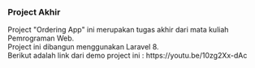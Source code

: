 <h3>Project Akhir</h3>
Project "Ordering App" ini merupakan tugas akhir dari mata kuliah Pemrograman Web.<br> 
Project ini dibangun menggunakan Laravel 8. <br>
Berikut adalah link dari demo project ini : https://youtu.be/10zg2Xx-dAc
